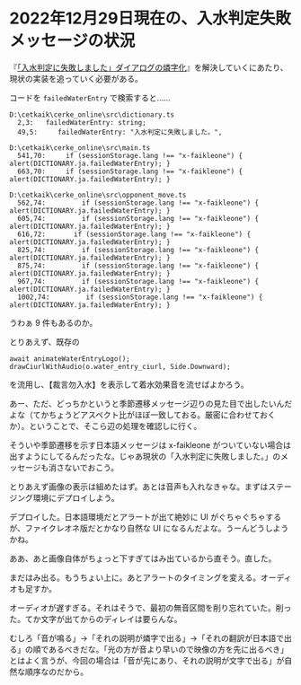 # 2022年12月29日現在の、入水判定失敗メッセージの状況

『[「入水判定に失敗しました」ダイアログの燐字化](https://github.com/jurliyuuri/cerke_online_alpha/issues/460)』を解決していくにあたり、現状の実装を追っていく必要がある。

コードを `failedWaterEntry` で検索すると……

```
D:\cetkaik\cerke_online\src\dictionary.ts
  2,3:   failedWaterEntry: string;
  49,5:     failedWaterEntry: "入水判定に失敗しました。",

D:\cetkaik\cerke_online\src\main.ts
  541,70:     if (sessionStorage.lang !== "x-faikleone") { alert(DICTIONARY.ja.failedWaterEntry); }
  663,70:     if (sessionStorage.lang !== "x-faikleone") { alert(DICTIONARY.ja.failedWaterEntry); }

D:\cetkaik\cerke_online\src\opponent_move.ts
  562,74:         if (sessionStorage.lang !== "x-faikleone") { alert(DICTIONARY.ja.failedWaterEntry); }
  605,74:         if (sessionStorage.lang !== "x-faikleone") { alert(DICTIONARY.ja.failedWaterEntry); }
  616,72:       if (sessionStorage.lang !== "x-faikleone") { alert(DICTIONARY.ja.failedWaterEntry); }
  825,74:         if (sessionStorage.lang !== "x-faikleone") { alert(DICTIONARY.ja.failedWaterEntry); }
  875,74:         if (sessionStorage.lang !== "x-faikleone") { alert(DICTIONARY.ja.failedWaterEntry); }
  967,74:         if (sessionStorage.lang !== "x-faikleone") { alert(DICTIONARY.ja.failedWaterEntry); }
  1002,74:         if (sessionStorage.lang !== "x-faikleone") { alert(DICTIONARY.ja.failedWaterEntry); }
```

うわぁ 9 件もあるのか。

とりあえず、既存の

```
await animateWaterEntryLogo();
drawCiurlWithAudio(o.water_entry_ciurl, Side.Downward);
```

を流用し、【裁言勿入水】を表示して着水効果音を流せばよかろう。

あー、ただ、どっちかというと季節遷移メッセージ辺りの見た目で出したいんだよな（てかちょうどアスペクト比がほぼ一致しておる。厳密に合わせておくか）。ということで、そこら辺の処理を確認しに行く。

そういや季節遷移を示す日本語メッセージは x-faikleone がついていない場合は出すようにしてるんだったな。じゃあ現状の「入水判定に失敗しました。」のメッセージも消さないでおこう。

とりあえず画像の表示は組めたはず。あとは音声も入れなきゃな。まずはステージング環境にデプロイしよう。

デプロイした。日本語環境だとアラートが出て絶妙に UI がぐちゃぐちゃするが、ファイクレオネ版だとかなり自然な UI になるんだよな。うーんどうしようかね。

ああ、あと画像自体がちょっと下すぎてはみ出ているから直そう。直した。

まだはみ出る。もうちょい上に。あとアラートのタイミングを変える。オーディオも足すか。

オーディオが遅すぎる。それはそうで、最初の無音区間を削り忘れていた。削った。てか文字が出てからのディレイは要らんな。

むしろ「音が鳴る」→「それの説明が燐字で出る」→「それの翻訳が日本語で出る」の順であるべきだな。「光の方が音より早いので映像の方を先に出るべき」とはよく言うが、今回の場合は「音が先にあり、それの説明が文字で出る」が自然な順序なのだから。
